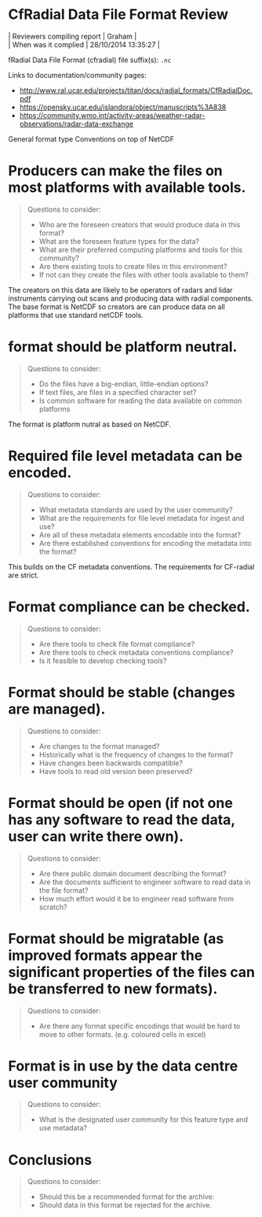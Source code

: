 
# CfRadial Data File Format Review

| Reviewers compiling report |  Graham |  
| When was it complied | 28/10/2014 13:35:27 | 

fRadial Data File Format (cfradial) 
file suffix(s): `.nc` 

Links to documentation/community pages: 
 - http://www.ral.ucar.edu/projects/titan/docs/radial_formats/CfRadialDoc.pdf
 - https://opensky.ucar.edu/islandora/object/manuscripts%3A838
 - https://community.wmo.int/activity-areas/weather-radar-observations/radar-data-exchange

General format type 
Conventions on top of NetCDF


# Producers can make the files on most platforms with available tools.
> Questions to consider:
>  - Who are the foreseen creators that would produce data in this format?  
>  - What are the foreseen feature types for the data?  
>  - What are their preferred computing platforms and tools for this community?  
>  - Are there existing tools to create files in this environment?  
>  - If not can they create the files with other tools available to them?  
 
The creators on this data are likely to be operators of radars and lidar instruments carrying out scans and producing data with radial components. The base format is NetCDF so creators are 
can produce data on all platforms that use standard netCDF tools.

# format should be platform neutral.
> Questions to consider:
>  - Do the files have a big-endian, little-endian options?
>  - If text files, are files in a specified character set?
>  - Is common software for reading the data available on common platforms

The format is platform nutral as based on NetCDF.

# Required file level metadata can be encoded.
> Questions to consider:
>  - What metadata standards are used by the user community?
>  - What are the requirements for file level metadata for ingest and use?
>  - Are all of these metadata elements encodable into the format?
>  - Are there established conventions for encoding the metadata into the format?

This builds on the CF metadata conventions. The requirements for CF-radial are strict.  

# Format compliance can be checked.
> Questions to consider:
>  - Are there tools to check file format compliance?
>  - Are there tools to check metadata conventions compliance?
>  - Is it feasible to develop checking tools?

# Format should be stable (changes are managed).
> Questions to consider:
>  - Are changes to the format managed?
>  - Historically what is the frequency of changes to the format?
>  - Have changes been backwards compatible?
>  - Have tools to read old version been preserved?

# Format should be open (if not one has any software to read the data, user can write there own).
> Questions to consider:
>  - Are there public domain document describing the format?
>  - Are the documents sufficient to engineer software to read data in the file format?
>  - How much effort would it be to engineer read software from scratch?

# Format should be migratable (as improved formats appear the significant properties of the files can be transferred to new formats).
> Questions to consider:
>  - Are there any format specific encodings that would be hard to move to other formats. (e.g. coloured cells in excel)

# Format is in use by the data centre user community
> Questions to consider:
>  - What is the designated user community for this feature type and use metadata?

# Conclusions
> Questions to consider:
>  - Should this be a recommended format for the archive:
>  - Should data in this format be rejected for the archive. 

